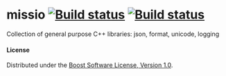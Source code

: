 missio [![Build status](https://travis-ci.org/missio-cpp/missio.svg)](https://travis-ci.org/missio-cpp/missio) [![Build status](https://ci.appveyor.com/api/projects/status/cr9gp62vm4w39n91/branch/master?svg=true)](https://ci.appveyor.com/project/ilya-golovenko/missio/branch/master)
=======
Collection of general purpose C++ libraries: json, format, unicode, logging

#### License

Distributed under the [Boost Software License, Version 1.0](http://boost.org/LICENSE_1_0.txt).

